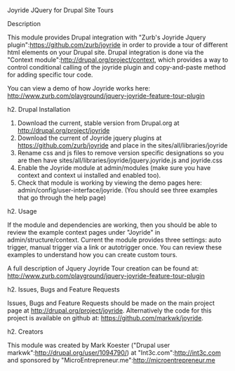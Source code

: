 Joyride JQuery for Drupal Site Tours

Description

This module provides Drupal integration with "Zurb's Joyride Jquery plugin":https://github.com/zurb/joyride in order to provide a tour of different html elements on your Drupal site. Drupal integration is done via the "Context module":http://drupal.org/project/context, which provides a way to control conditional calling of the joyride plugin and copy-and-paste method for adding specific tour code. 

You can view a demo of how Joyride works here: http://www.zurb.com/playground/jquery-joyride-feature-tour-plugin

h2. Drupal Installation

1. Download the current, stable version from Drupal.org at http://drupal.org/project/joyride
2. Download the current of Joyride jquery plugins at https://github.com/zurb/joyride and place in the sites/all/libraries/joyride
3. Rename css and js files to remove version specific designations so you are then have sites/all/libraries/joyride/jquery.joyride.js and joyride.css
4. Enable the Joyride module at admin/modules (make sure you have context and context ui installed and enabled too). 
5. Check that module is working by viewing the demo pages here: admin/config/user-interface/joyride. (You should see three examples that go through the help page)

h2. Usage

If the module and dependencies are working, then you should be able to review the example context pages under "Joyride" in admin/structure/context. Current the module provides three settings: auto trigger, manual trigger via a link or autotrigger once. You can review these examples to understand how you can create custom tours. 

A full description of Jquery Joyride Tour creation can be found at: http://www.zurb.com/playground/jquery-joyride-feature-tour-plugin

h2. Issues, Bugs and Feature Requests

Issues, Bugs and Feature Requests should be made on the main project page at http://drupal.org/project/joyride. Alternatively the code for this project is available on github at: https://github.com/markwk/joyride.

h2. Creators

This module was created by Mark Koester ("Drupal user markwk":http://drupal.org/user/1094790/) at "Int3c.com":http://int3c.com and sponsored by "MicroEntrepreneur.me":http://microentrepreneur.me 